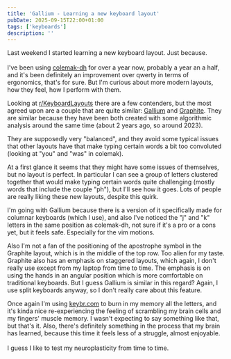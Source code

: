```yaml
---
title: 'Gallium - Learning a new keyboard layout'
pubDate: 2025-09-15T22:00+01:00
tags: ['keyboards']
description: ''
---
```


Last weekend I started learning a new keyboard layout. Just because.
<br>
<br>
I've been using [colemak-dh](https://colemakmods.github.io/mod-dh/) for over a year now, probably a year an a half, and it's been definitely an improvement over qwerty in terms of ergonomics, that's for sure.
But I'm curious about more modern layouts, how they feel, how I perform with them.

Looking at [r/KeyboardLayouts](https://www.reddit.com/r/KeyboardLayouts) there are a few contenders, but the most agreed upon are a couple that are quite similar: [Gallium](https://github.com/GalileoBlues/Gallium/) and [Graphite](https://github.com/rdavison/graphite-layout). They are similar because they have been both created with some algorithmic analysis around the same time (about 2 years ago, so around 2023).

They are supposedly very "balanced", and they avoid some typical issues that other layouts have that make typing certain words a bit too convoluted (looking at "you" and "was" in colemak).

At a first glance it seems that they might have some issues of themselves, but no layout is perfect. In particular I can see a group of letters clustered together that would make typing certain words quite challenging (mostly words that include the couple "ph"), but I'll see how it goes. Lots of people are really liking these new layouts, despite this quirk.

I'm going with Gallium because there is a version of it specifically made for columnar keyboards (which I use), and also I've noticed the "j" and "k" letters in the same position as colemak-dh, not sure if it's a pro or a cons yet, but it feels safe. Especially for the vim motions.

Also I'm not a fan of the positioning of the apostrophe symbol in the Graphite layout, which is in the middle of the top row. Too alien for my taste. Graphite also has an emphasis on staggered layouts, which again, I don't really use except from my laptop from time to time. The emphasis is on using the hands in an angular position which is more comfortable on traditional keyboards. But I guess Gallium is similar in this regard? Again, I use split keyboards anyway, so I don't really care about this feature.

Once again I'm using [keybr.com](https://www.keybr.com/) to burn in my memory all the letters, and it's kinda nice re-experiencing the feeling of scrambling my brain cells and my fingers' muscle memory. I wasn't expecting to say something like that, but that's it. Also, there's definitely something in the process that my brain has learned, because this time it feels less of a struggle, almost enjoyable.
<br>
<br>
I guess I like to test my neuroplasticity from time to time.
